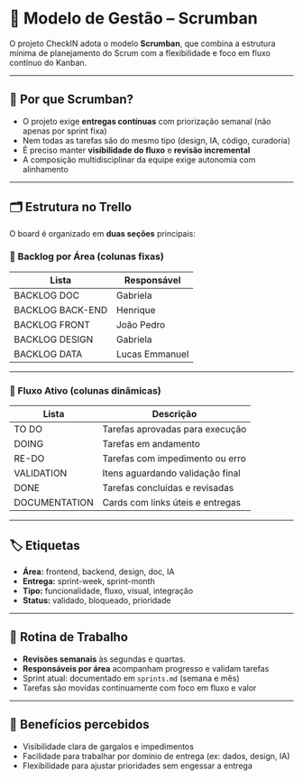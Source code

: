 # 🔄 Modelo de Gestão – Scrumban

O projeto CheckIN adota o modelo **Scrumban**, que combina a estrutura mínima de planejamento do Scrum com a flexibilidade e foco em fluxo contínuo do Kanban.

---

## 🧠 Por que Scrumban?

- O projeto exige **entregas contínuas** com priorização semanal (não apenas por sprint fixa)
- Nem todas as tarefas são do mesmo tipo (design, IA, código, curadoria)
- É preciso manter **visibilidade do fluxo** e **revisão incremental**
- A composição multidisciplinar da equipe exige autonomia com alinhamento

---

## 🗂️ Estrutura no Trello

O board é organizado em **duas seções** principais:

### 🎯 Backlog por Área (colunas fixas)

| Lista            | Responsável         |
|------------------|---------------------|
| BACKLOG DOC      | Gabriela            |
| BACKLOG BACK-END | Henrique            |
| BACKLOG FRONT    | João Pedro          |
| BACKLOG DESIGN   | Gabriela            |
| BACKLOG DATA     | Lucas Emmanuel      |

---

### 🔁 Fluxo Ativo (colunas dinâmicas)

| Lista            | Descrição                          |
|------------------|------------------------------------|
| TO DO            | Tarefas aprovadas para execução    |
| DOING            | Tarefas em andamento               |
| RE-DO            | Tarefas com impedimento ou erro    |
| VALIDATION       | Itens aguardando validação final   |
| DONE             | Tarefas concluídas e revisadas     |
| DOCUMENTATION    | Cards com links úteis e entregas   |

---

## 🏷️ Etiquetas

- **Área:** frontend, backend, design, doc, IA
- **Entrega:** sprint-week, sprint-month
- **Tipo:** funcionalidade, fluxo, visual, integração
- **Status:** validado, bloqueado, prioridade

---

## 🔄 Rotina de Trabalho

- **Revisões semanais** às segundas e quartas.
- **Responsáveis por área** acompanham progresso e validam tarefas
- Sprint atual: documentado em `sprints.md` (semana e mês)
- Tarefas são movidas continuamente com foco em fluxo e valor

---

## 📌 Benefícios percebidos

- Visibilidade clara de gargalos e impedimentos
- Facilidade para trabalhar por domínio de entrega (ex: dados, design, IA)
- Flexibilidade para ajustar prioridades sem engessar a entrega
